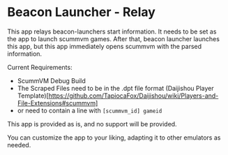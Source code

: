 # Beacon Launcher - Relay

This app relays beacon-launchers start information. It needs to be set as the app to launch scummvm games. After that, beacon launcher launches this app, but this app immediately opens scummvm with the parsed information.


Current Requirements:

- ScummVM Debug Build
- The Scraped Files need to be in the .dpt file format (Daijishou Player Template)[https://github.com/TapiocaFox/Daijishou/wiki/Players-and-File-Extensions#scummvm]
- or need to contain a line with `[scummvm_id] gameid`

This app is provided as is, and no support will be provided.

You can customize the app to your liking, adapting it to other emulators as needed.

